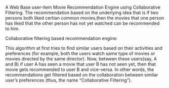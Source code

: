 A Web Base user-item Movie Recommendation Engine using Collaborative Filtering.
The recommendation based on the underlying idea that is if two persons both liked certian common movies,then the movies that one person has liked that the other person has not yet watched can be recommended to him.


Collaborative filtering based recommendation engine:

This algorithm at first tries to find similar users based on their activities and preferences (for example, both the users watch same type of movies or movies directed by the same director). Now, between these users(say, A and B) if user A has seen a movie that user B has not seen yet, then that movie gets recommended to user B and vice-versa. In other words, the recommendations get filtered based on the collaboration between similar user’s preferences (thus, the name “Collaborative Filtering”).
